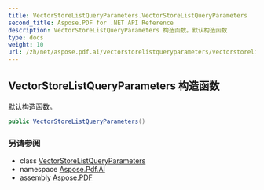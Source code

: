 ```yaml
---
title: VectorStoreListQueryParameters.VectorStoreListQueryParameters
second_title: Aspose.PDF for .NET API Reference
description: VectorStoreListQueryParameters 构造函数。默认构造函数
type: docs
weight: 10
url: /zh/net/aspose.pdf.ai/vectorstorelistqueryparameters/vectorstorelistqueryparameters/
---
```

## VectorStoreListQueryParameters 构造函数

默认构造函数。

```csharp
public VectorStoreListQueryParameters()
```

### 另请参阅

* class [VectorStoreListQueryParameters](../)
* namespace [Aspose.Pdf.AI](../../../aspose.pdf.ai/)
* assembly [Aspose.PDF](../../../)